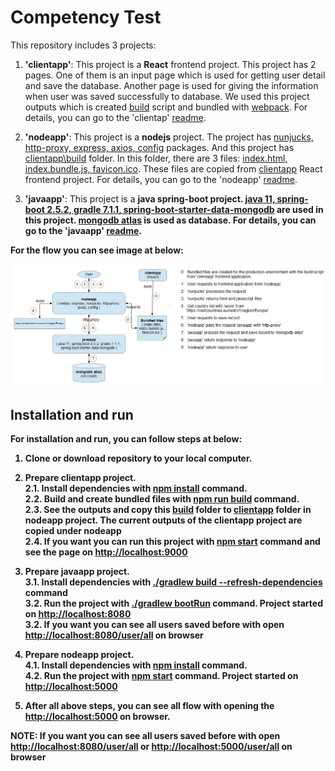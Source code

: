 # Competency Test 

This repository includes 3 projects:
1. <b>'clientapp'</b>: This project is a <b>React</b> frontend project. This project has 2 pages. One of them is an input page which is used for getting user detail and save the database. Another page is used for giving the information when user was saved successfully to database. We used this project outputs which is created <ins>build</ins> script and bundled with <ins>webpack</ins>. For details, you can go to the 'clientap' [readme](./clientapp/README.md).

2. <b>'nodeapp'</b>: This project is a <b>nodejs</b> project. The project has <ins>nunjucks, http-proxy, express, axios, config</ins> packages. And this project has <ins>clientapp\build</ins> folder. In this folder, there are 3 files: <ins>index.html, index.bundle.js, favicon.ico</ins>. These files are copied from <ins>clientapp</ins> React frontend project. For details, you can go to the 'nodeapp' [readme](./nodeapp/README.md).

3. <b>'javaapp'</b>: This project is a <b>java spring-boot<b> project. <ins>java 11, spring-boot 2.5.2, gradle 7.1.1, spring-boot-starter-data-mongodb</ins> are used in this project. <ins>mongodb atlas</ins> is used as database. For details, you can go to the 'javaapp' [readme](./javaapp/README.md).

For the flow you can see image at below:

![Alt text](./flow_scheme.jpg?raw=true "Competency Test Flow Scheme")


## Installation and run

For installation and run, you can follow steps at below:

1. Clone or download repository to your local computer.</br>

2. Prepare <b>clientapp</b> project.</br>
2.1. Install dependencies with <ins>npm install</ins> command.</br>
2.2. Build and create bundled files with <ins>npm run build</ins> command.</br>
2.3. See the outputs and copy this <ins>build</ins> folder to <ins>clientapp</ins> folder in <b>nodeapp</b> project. The current outputs of the <b>clientapp</b> project are copied under <b>nodeapp</b></br> 
2.4. If you want you can run this project with <ins>npm start</ins> command and see the page on <ins>http://localhost:9000</ins></br>

3. Prepare <b>javaapp</b> project.</br>
3.1. Install dependencies with <ins>./gradlew build --refresh-dependencies</ins> command</br>
3.2. Run the project with <ins>./gradlew bootRun</ins> command. Project started on <ins>http://localhost:8080</ins></br>
3.2. If you want you can see all users saved before with open <ins>http://localhost:8080/user/all</ins> on browser</br>

4. Prepare <b>nodeapp</b> project.</br>
4.1. Install dependencies with <ins>npm install</ins> command.</br>
4.2. Run the project with <ins>npm start</ins> command. Project started on <ins>http://localhost:5000</ins></br>

5. After all above steps, you can see all flow with opening the <ins>http://localhost:5000</ins> on browser.

NOTE: If you want you can see <b>all users saved before</b> with open <ins>http://localhost:8080/user/all</ins> or <ins>http://localhost:5000/user/all</ins> on browser</br>

